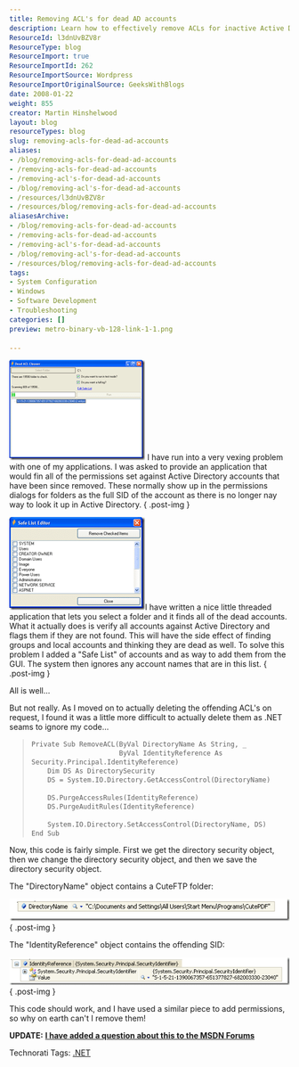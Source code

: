 ```yaml
---
title: Removing ACL's for dead AD accounts
description: Learn how to effectively remove ACLs for inactive Active Directory accounts with a practical application and troubleshooting tips. Streamline your infrastructure now!
ResourceId: l3dnUvBZV8r
ResourceType: blog
ResourceImport: true
ResourceImportId: 262
ResourceImportSource: Wordpress
ResourceImportOriginalSource: GeeksWithBlogs
date: 2008-01-22
weight: 855
creator: Martin Hinshelwood
layout: blog
resourceTypes: blog
slug: removing-acls-for-dead-ad-accounts
aliases:
- /blog/removing-acls-for-dead-ad-accounts
- /removing-acls-for-dead-ad-accounts
- /removing-acl's-for-dead-ad-accounts
- /blog/removing-acl's-for-dead-ad-accounts
- /resources/l3dnUvBZV8r
- /resources/blog/removing-acls-for-dead-ad-accounts
aliasesArchive:
- /blog/removing-acls-for-dead-ad-accounts
- /removing-acls-for-dead-ad-accounts
- /removing-acl's-for-dead-ad-accounts
- /blog/removing-acl's-for-dead-ad-accounts
- /resources/blog/removing-acls-for-dead-ad-accounts
tags:
- System Configuration
- Windows
- Software Development
- Troubleshooting
categories: []
preview: metro-binary-vb-128-link-1-1.png

---
```

[![image](images/RemovingACLsfordeadADaccounts_C3E6-image_thumb-5-5.png)](http://blog.hinshelwood.com/files/2011/05/GWB-WindowsLiveWriter-RemovingACLsfordeadADaccounts_C3E6-image_2.png) I have run into a very vexing problem with one of my applications. I was asked to provide an application that would fin all of the permissions set against Active Directory accounts that have been since removed. These normally show up in the permissions dialogs for folders as the full SID of the account as there is no longer nay way to look it up in Active Directory.
{ .post-img }

[![image](images/RemovingACLsfordeadADaccounts_C3E6-image_thumb_1-2-2.png)](http://blog.hinshelwood.com/files/2011/05/GWB-WindowsLiveWriter-RemovingACLsfordeadADaccounts_C3E6-image_4.png)I have written a nice little threaded application that lets you select a folder and it finds all of the dead accounts. What it actually does is verify all accounts against Active Directory and flags them if they are not found. This will have the side effect of finding groups and local accounts and thinking they are dead as well. To solve this problem I added a "Safe List" of accounts and as way to add them from the GUI. The system then ignores any account names that are in this list.
{ .post-img }

All is well...

But not really. As I moved on to actually deleting the offending ACL's on request, I found it was a little more difficult to actually delete them as .NET seams to ignore my code...

> ```
> Private Sub RemoveACL(ByVal DirectoryName As String, _
>                       ByVal IdentityReference As Security.Principal.IdentityReference)
>     Dim DS As DirectorySecurity
>     DS = System.IO.Directory.GetAccessControl(DirectoryName)
>
>     DS.PurgeAccessRules(IdentityReference)
>     DS.PurgeAuditRules(IdentityReference)
>
>     System.IO.Directory.SetAccessControl(DirectoryName, DS)
> End Sub
> ```
>
> [](http://11011.net/software/vspaste)

Now, this code is fairly simple. First we get the directory security object, then we change the directory security object, and then we save the directory security object.

The "DirectoryName" object contains a CuteFTP folder:

[![image](images/RemovingACLsfordeadADaccounts_C3E6-image_thumb_2-3-3.png)](http://blog.hinshelwood.com/files/2011/05/GWB-WindowsLiveWriter-RemovingACLsfordeadADaccounts_C3E6-image_6.png)
{ .post-img }

The "IdentityReference" object contains the offending SID:

[![image](images/RemovingACLsfordeadADaccounts_C3E6-image_thumb_3-4-4.png)](http://blog.hinshelwood.com/files/2011/05/GWB-WindowsLiveWriter-RemovingACLsfordeadADaccounts_C3E6-image_8.png)
{ .post-img }

This code should work, and I have used a similar piece to add permissions, so why on earth can't I remove them!

**UPDATE:** [**I have added a question about this to the MSDN Forums**](http://forums.microsoft.com/MSDN/ShowPost.aspx?PostID=2722189&SiteID=1&mode=1)

Technorati Tags: [.NET](http://technorati.com/tags/.NET)
